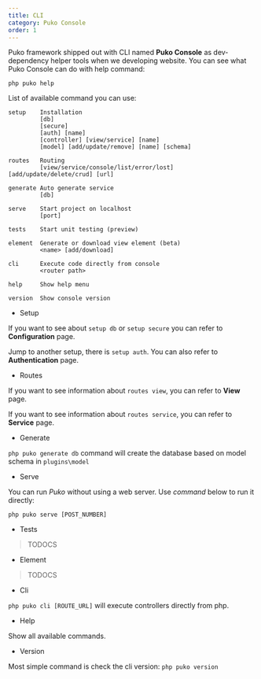 ```yaml
---
title: CLI
category: Puko Console
order: 1
---
```


Puko framework shipped out with CLI named **Puko Console** as dev-dependency helper tools when we developing website.
You can see what Puko Console can do with help command:

```text
php puko help
```

List of available command you can use:

```text
setup    Installation
         [db]
         [secure]
         [auth] [name]
         [controller] [view/service] [name]
         [model] [add/update/remove] [name] [schema]
         
routes   Routing
         [view/service/console/list/error/lost] [add/update/delete/crud] [url]

generate Auto generate service
         [db]

serve    Start project on localhost
         [port]
         
tests    Start unit testing (preview)

element  Generate or download view element (beta)
         <name> [add/download]
         
cli      Execute code directly from console
         <router path>
         
help     Show help menu

version  Show console version
```

* Setup 

If you want to see about `setup db` or `setup secure` you can refer to **Configuration** page.

Jump to another setup, there is `setup auth`. You can also refer to **Authentication** page.

* Routes

If you want to see information about `routes view`, you can refer to **View** page.

If you want to see information about `routes service`, you can refer to **Service** page.

* Generate

`php puko generate db` command will create the database based on model schema in `plugins\model`

* Serve

You can run *Puko* without using a web server. Use *command* below to run it directly:

```text
php puko serve [POST_NUMBER]
```

* Tests

> TODOCS

* Element

> TODOCS

* Cli

`php puko cli [ROUTE_URL]` will execute controllers directly from php.

* Help

Show all available commands.

* Version

Most simple command is check the cli version: `php puko version`
